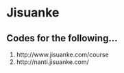 # Jisuanke
## Codes for the following...

<ol>
<li>http://www.jisuanke.com/course</li>
<li>http://nanti.jisuanke.com/</li>
</ol>